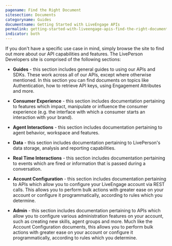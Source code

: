```yaml
---
pagename: Find the Right Document
sitesection: Documents
categoryname: Guides
documentname: Getting Started with LiveEngage APIs
permalink: getting-started-with-liveengage-apis-find-the-right-document.html
indicator: both
---
```


If you don't have a specific use case in mind, simply browse the site to find out more about our API capabilities and features. The LivePerson Developers site is comprised of the following sections:

* **Guides** - this section includes general guides to using our APIs and SDKs. These work across all of our APIs, except where otherwise mentioned. In this section you can find documents on topics like Authentication, how to retrieve API keys, using Engagement Attributes and more.

* **Consumer Experience** - this section includes documentation pertaining to features which impact, manipulate or influence the consumer experience (e.g. the interface with which a consumer starts an interaction with your brand).

* **Agent Interactions** - this section includes documentation pertaining to agent behavior, workspace and features.

* **Data** - this section includes documentation pertaining to LivePerson's data storage, analysis and reporting capabilities.

* **Real Time Interactions** - this section includes documentation pertaining to events which are fired or information that is passed during a conversation.

* **Account Configuration** - this section includes documentation pertaining to APIs which allow you to configure your LiveEngage account via REST calls. This allows you to perform bulk actions with greater ease on your account or configure it programmatically, according to rules which you determine.

* **Admin** - this section includes documentation pertaining to APIs which allow you to configure various administration features on your account, such as creating new skills, agent groups and more. Much like the Account Configuration documents, this allows you to perform bulk actions with greater ease on your account or configure it programmatically, according to rules which you determine.
